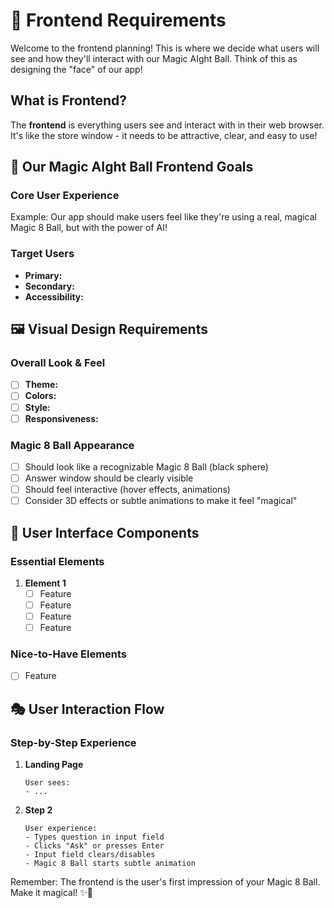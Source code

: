 # 🎨 Frontend Requirements

Welcome to the frontend planning! This is where we decide what users will see and how they'll interact with our Magic AIght Ball. Think of this as designing the "face" of our app!

## What is Frontend?

The **frontend** is everything users see and interact with in their web browser. It's like the store window - it needs to be attractive, clear, and easy to use!

## 🎯 Our Magic AIght Ball Frontend Goals

### Core User Experience
Example: Our app should make users feel like they're using a real, magical Magic 8 Ball, but with the power of AI!

### Target Users
- **Primary:** 
- **Secondary:** 
- **Accessibility:** 

## 🖼️ Visual Design Requirements

### Overall Look & Feel
- [ ] **Theme:** 
- [ ] **Colors:** 
- [ ] **Style:** 
- [ ] **Responsiveness:** 

### Magic 8 Ball Appearance
- [ ] Should look like a recognizable Magic 8 Ball (black sphere)
- [ ] Answer window should be clearly visible
- [ ] Should feel interactive (hover effects, animations)
- [ ] Consider 3D effects or subtle animations to make it feel "magical"

## 📱 User Interface Components

### Essential Elements
1. **Element 1**
   - [ ] Feature
   - [ ] Feature
   - [ ] Feature
   - [ ] Feature

### Nice-to-Have Elements
- [ ] Feature

## 🎭 User Interaction Flow

### Step-by-Step Experience
1. **Landing Page**
   ```
   User sees:
   - ...
   ```

2. **Step 2**
   ```
   User experience:
   - Types question in input field
   - Clicks "Ask" or presses Enter
   - Input field clears/disables
   - Magic 8 Ball starts subtle animation
   ```

Remember: The frontend is the user's first impression of your Magic 8 Ball. Make it magical! ✨🎱